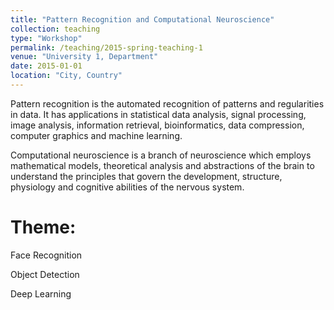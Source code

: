 ```yaml
---
title: "Pattern Recognition and Computational Neuroscience"
collection: teaching
type: "Workshop"
permalink: /teaching/2015-spring-teaching-1
venue: "University 1, Department"
date: 2015-01-01
location: "City, Country"
---
```


Pattern recognition is the automated recognition of patterns and regularities in data. It has applications in statistical data analysis, signal processing, image analysis, information retrieval, bioinformatics, data compression, computer graphics and machine learning. 

Computational neuroscience is a branch of neuroscience which employs mathematical models, theoretical analysis and abstractions of the brain to understand the principles that govern the development, structure, physiology and cognitive abilities of the nervous system.

Theme:
======
Face Recognition

Object Detection

Deep Learning

